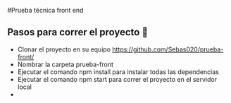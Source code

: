 #Prueba técnica front end
## Pasos para correr el proyecto 🚀
* Clonar el proyecto en su equipo https://github.com/Sebas020/prueba-front/
* Nombrar la carpeta prueba-front
* Ejecutar el comando npm install para instalar todas las dependencias
* Ejecutar el comando npm start para correr el proyecto en el servidor local
*
